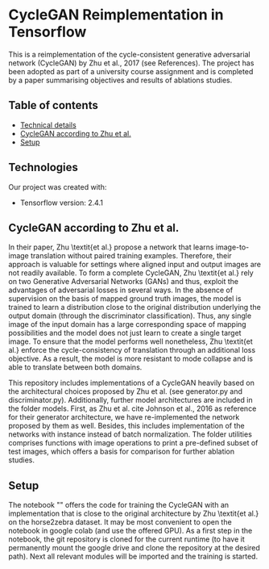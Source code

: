 # CycleGAN Reimplementation in Tensorflow

This is a reimplementation of the cycle-consistent generative adversarial network (CycleGAN) by Zhu et al., 2017 (see References).
The project has been adopted as part of a university course assignment and is completed by a paper summarising objectives and results of ablations studies.
	
## Table of contents
* [Technical details](#technical-details)
* [CycleGAN according to Zhu et al.](#cycle-gan)
* [Setup](#setup)

## Technologies
Our project was created with:
* Tensorflow version: 2.4.1
	
## CycleGAN according to Zhu et al.

In their paper, Zhu \textit{et al.} propose a network that learns image-to-image translation without paired training examples. Therefore, their approach is valuable for settings where aligned input and output images are not readily available. To form a complete CycleGAN, Zhu \textit{et al.} rely on two Generative Adversarial Networks (GANs) and thus, exploit the advantages of adversarial losses in several ways. In the absence of supervision on the basis of mapped ground truth images, the model is trained to learn a distribution close to the original distribution underlying the output domain (through the discriminator classification). Thus, any single image of the input domain has a large corresponding space of mapping possibilities and the model does not just learn to create a single target image. To ensure that the model performs well nonetheless, Zhu \textit{et al.} enforce the cycle-consistency of translation through an additional loss objective. As a result, the model is more resistant to mode collapse and is able to translate between both domains. 

This repository includes implementations of a CycleGAN heavily based on the architectural choices proposed by Zhu et al. (see generator.py and discriminator.py).
Additionally, further model architectures are included in the folder models. First, as Zhu et al. cite Johnson et al., 2016 as reference for their generator architecture, we have re-implemented the network proposed by them as well. Besides, this includes implementation of the networks with instance instead of batch normalization.
The folder utilities comprises functions with image operations to print a pre-defined subset of test images, which offers a basis for comparison for further ablation studies. 

## Setup
The notebook "" offers the code for training the CycleGAN with an implementation that is close to the original architecture by Zhu \textit{et al.} on the horse2zebra dataset. It may be most convenient to open the notebook in google colab (and use the offered GPU).
As a first step in the notebook, the git repository is cloned for the current runtime (to have it permanently mount the google drive and clone the repository at the desired path). Next all relevant modules will be imported and the training is started.  
